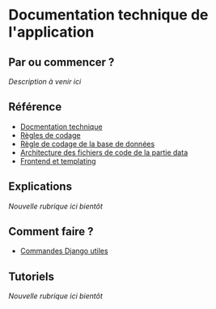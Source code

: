 # Documentation technique de l'application

## Par ou commencer ?

_Description à venir ici_

## Référence

- [Docmentation technique](./reference/Documentation-technique.md)
- [Règles de codage](./reference/Coding-guidelines.md)
- [Règle de codage de la base de données](./reference/DB-guidelines.md)
- [Architecture des fichiers de code de la partie data](./reference/Organisations-des-fichiers-data.md)
- [Frontend et templating](./reference/Frontend.md)

## Explications

_Nouvelle rubrique ici bientôt_

## Comment faire ?

- [Commandes Django utiles](./comment-faire/Commandes-Django.md)

## Tutoriels

_Nouvelle rubrique ici bientôt_
